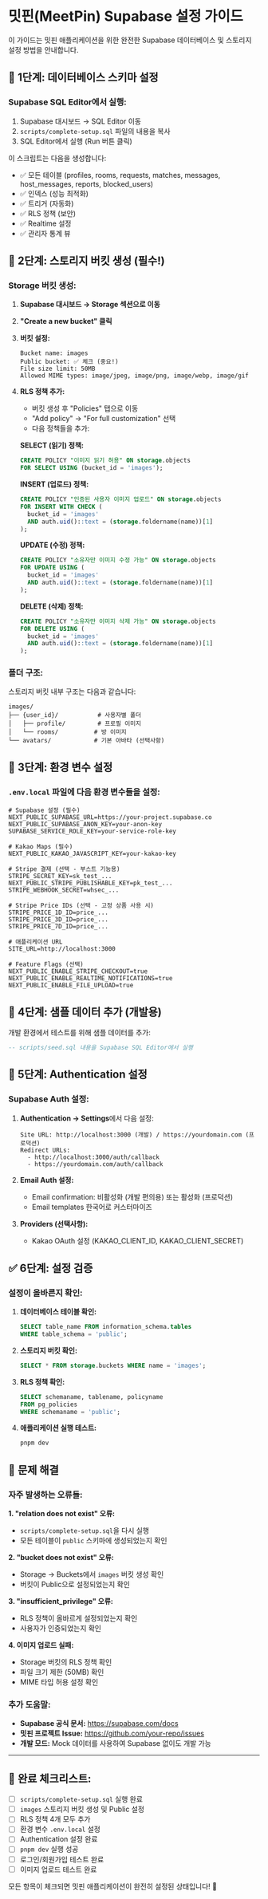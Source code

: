 # 밋핀(MeetPin) Supabase 설정 가이드

이 가이드는 밋핀 애플리케이션을 위한 완전한 Supabase 데이터베이스 및 스토리지 설정 방법을 안내합니다.

## 🚀 1단계: 데이터베이스 스키마 설정

### Supabase SQL Editor에서 실행:

1. Supabase 대시보드 → SQL Editor 이동
2. `scripts/complete-setup.sql` 파일의 내용을 복사
3. SQL Editor에서 실행 (Run 버튼 클릭)

이 스크립트는 다음을 생성합니다:
- ✅ 모든 테이블 (profiles, rooms, requests, matches, messages, host_messages, reports, blocked_users)
- ✅ 인덱스 (성능 최적화)
- ✅ 트리거 (자동화)
- ✅ RLS 정책 (보안)
- ✅ Realtime 설정
- ✅ 관리자 통계 뷰

## 📁 2단계: 스토리지 버킷 생성 (필수!)

### Storage 버킷 생성:

1. **Supabase 대시보드 → Storage 섹션으로 이동**

2. **"Create a new bucket" 클릭**

3. **버킷 설정:**
   ```
   Bucket name: images
   Public bucket: ✅ 체크 (중요!)
   File size limit: 50MB
   Allowed MIME types: image/jpeg, image/png, image/webp, image/gif
   ```

4. **RLS 정책 추가:**
   - 버킷 생성 후 "Policies" 탭으로 이동
   - "Add policy" → "For full customization" 선택
   - 다음 정책들을 추가:

   **SELECT (읽기) 정책:**
   ```sql
   CREATE POLICY "이미지 읽기 허용" ON storage.objects
   FOR SELECT USING (bucket_id = 'images');
   ```

   **INSERT (업로드) 정책:**
   ```sql
   CREATE POLICY "인증된 사용자 이미지 업로드" ON storage.objects
   FOR INSERT WITH CHECK (
     bucket_id = 'images' 
     AND auth.uid()::text = (storage.foldername(name))[1]
   );
   ```

   **UPDATE (수정) 정책:**
   ```sql
   CREATE POLICY "소유자만 이미지 수정 가능" ON storage.objects
   FOR UPDATE USING (
     bucket_id = 'images' 
     AND auth.uid()::text = (storage.foldername(name))[1]
   );
   ```

   **DELETE (삭제) 정책:**
   ```sql
   CREATE POLICY "소유자만 이미지 삭제 가능" ON storage.objects
   FOR DELETE USING (
     bucket_id = 'images' 
     AND auth.uid()::text = (storage.foldername(name))[1]
   );
   ```

### 폴더 구조:
스토리지 버킷 내부 구조는 다음과 같습니다:
```
images/
├── {user_id}/           # 사용자별 폴더
│   ├── profile/         # 프로필 이미지
│   └── rooms/          # 방 이미지
└── avatars/            # 기본 아바타 (선택사항)
```

## 🔑 3단계: 환경 변수 설정

### `.env.local` 파일에 다음 환경 변수들을 설정:

```env
# Supabase 설정 (필수)
NEXT_PUBLIC_SUPABASE_URL=https://your-project.supabase.co
NEXT_PUBLIC_SUPABASE_ANON_KEY=your-anon-key
SUPABASE_SERVICE_ROLE_KEY=your-service-role-key

# Kakao Maps (필수)
NEXT_PUBLIC_KAKAO_JAVASCRIPT_KEY=your-kakao-key

# Stripe 결제 (선택 - 부스트 기능용)
STRIPE_SECRET_KEY=sk_test_...
NEXT_PUBLIC_STRIPE_PUBLISHABLE_KEY=pk_test_...
STRIPE_WEBHOOK_SECRET=whsec_...

# Stripe Price IDs (선택 - 고정 상품 사용 시)
STRIPE_PRICE_1D_ID=price_...
STRIPE_PRICE_3D_ID=price_...
STRIPE_PRICE_7D_ID=price_...

# 애플리케이션 URL
SITE_URL=http://localhost:3000

# Feature Flags (선택)
NEXT_PUBLIC_ENABLE_STRIPE_CHECKOUT=true
NEXT_PUBLIC_ENABLE_REALTIME_NOTIFICATIONS=true
NEXT_PUBLIC_ENABLE_FILE_UPLOAD=true
```

## 🧪 4단계: 샘플 데이터 추가 (개발용)

개발 환경에서 테스트를 위해 샘플 데이터를 추가:

```sql
-- scripts/seed.sql 내용을 Supabase SQL Editor에서 실행
```

## 🔧 5단계: Authentication 설정

### Supabase Auth 설정:

1. **Authentication → Settings**에서 다음 설정:
   ```
   Site URL: http://localhost:3000 (개발) / https://yourdomain.com (프로덕션)
   Redirect URLs: 
     - http://localhost:3000/auth/callback
     - https://yourdomain.com/auth/callback
   ```

2. **Email Auth 설정:**
   - Email confirmation: 비활성화 (개발 편의용) 또는 활성화 (프로덕션)
   - Email templates 한국어로 커스터마이즈

3. **Providers (선택사항):**
   - Kakao OAuth 설정 (KAKAO_CLIENT_ID, KAKAO_CLIENT_SECRET)

## ✅ 6단계: 설정 검증

### 설정이 올바른지 확인:

1. **데이터베이스 테이블 확인:**
   ```sql
   SELECT table_name FROM information_schema.tables 
   WHERE table_schema = 'public';
   ```

2. **스토리지 버킷 확인:**
   ```sql
   SELECT * FROM storage.buckets WHERE name = 'images';
   ```

3. **RLS 정책 확인:**
   ```sql
   SELECT schemaname, tablename, policyname 
   FROM pg_policies 
   WHERE schemaname = 'public';
   ```

4. **애플리케이션 실행 테스트:**
   ```bash
   pnpm dev
   ```

## 🚨 문제 해결

### 자주 발생하는 오류들:

**1. "relation does not exist" 오류:**
- `scripts/complete-setup.sql`을 다시 실행
- 모든 테이블이 `public` 스키마에 생성되었는지 확인

**2. "bucket does not exist" 오류:**
- Storage → Buckets에서 `images` 버킷 생성 확인
- 버킷이 Public으로 설정되었는지 확인

**3. "insufficient_privilege" 오류:**
- RLS 정책이 올바르게 설정되었는지 확인
- 사용자가 인증되었는지 확인

**4. 이미지 업로드 실패:**
- Storage 버킷의 RLS 정책 확인
- 파일 크기 제한 (50MB) 확인
- MIME 타입 허용 설정 확인

### 추가 도움말:

- **Supabase 공식 문서:** https://supabase.com/docs
- **밋핀 프로젝트 Issue:** https://github.com/your-repo/issues
- **개발 모드:** Mock 데이터를 사용하여 Supabase 없이도 개발 가능

---

## 🎯 완료 체크리스트:

- [ ] `scripts/complete-setup.sql` 실행 완료
- [ ] `images` 스토리지 버킷 생성 및 Public 설정
- [ ] RLS 정책 4개 모두 추가
- [ ] 환경 변수 `.env.local` 설정
- [ ] Authentication 설정 완료
- [ ] `pnpm dev` 실행 성공
- [ ] 로그인/회원가입 테스트 완료
- [ ] 이미지 업로드 테스트 완료

모든 항목이 체크되면 밋핀 애플리케이션이 완전히 설정된 상태입니다! 🎉